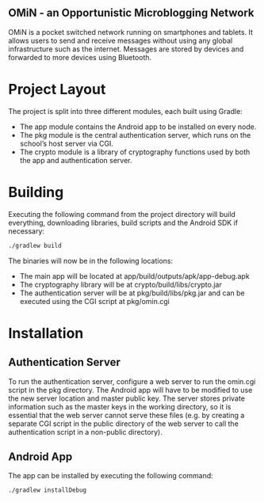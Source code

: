 OMiN - an Opportunistic Microblogging Network
----------------------
OMiN is a pocket switched network running on smartphones and tablets. It allows users to send and receive messages without using any global infrastructure such as the internet. Messages are stored by devices and forwarded to more devices using Bluetooth.

# Project Layout
The project is split into three different modules, each built using Gradle:
- The app module contains the Android app to be installed on every node.
- The pkg module is the central authentication server, which runs on the school’s host server via CGI.
- The crypto module is a library of cryptography functions used by both the app and authentication server.

# Building
Executing the following command from the project directory will build everything, downloading libraries, build scripts and the Android SDK if necessary:
``` bash
./gradlew build
```
The binaries will now be in the following locations:
- The main app will be located at app/build/outputs/apk/app-debug.apk
- The cryptography library will be at crypto/build/libs/crypto.jar
- The authentication server will be at pkg/build/libs/pkg.jar and can be executed using the CGI script at pkg/omin.cgi

# Installation
## Authentication Server
To run the authentication server, configure a web server to run the omin.cgi script in the pkg directory. The Android app will have to be modified to use the new server location and master public key. The server stores private information such as the master keys in the working directory, so it is essential that the web server cannot serve these files (e.g. by creating a separate CGI script in the public directory of the web server to call the authentication script in a non-public directory).

## Android App
The app can be installed by executing the following command:
``` bash
./gradlew installDebug
```
